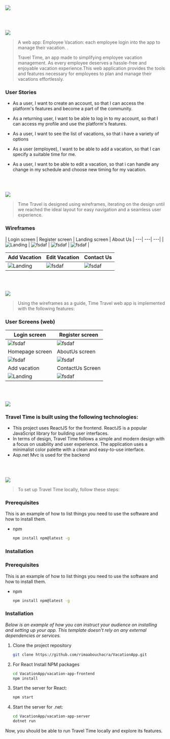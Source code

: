 <img src="./readme/title1.svg"/>

<br><br>

<!-- project philosophy -->
<img src="./readme/title2.svg"/>

> A web app: Employee Vacation: each employee login into the app to manage their vacation. .
>
> Travel Time, an app made to simplifying employee vacation management. As every employee deserves a hassle-free and enjoyable vacation experience.This web application provides the tools and features necessary for employees to plan and manage their vacations effortlessly.

### User Stories
- As a user, I want to create an account, so that I can access the platform's features and become a part of the community.

- As a returning user, I want to be able to log in to my account, so that I can access my profile and use the platform's features.

- As a user, I want to see the list of vacations, so that i have a variety of options

- As a user (employee), I want to be able to add a vacation, so that I can specify a suitable time for me.

- As a user, I want to be able to edit a vacation, so that i can handle any change in my schedule and choose new timing for my vacation.

<br><br>

<!-- Prototyping -->
<img src="./readme/title3.svg"/>

> Time Travel is designed using wireframes, iterating on the design until we reached the ideal layout for easy navigation and a seamless user experience.

### Wireframes
| Login screen  | Register screen |  Landing screen | About Us
| ---| ---| ---|
| ![Landing](./readme/demo/Login-page.png) | ![fsdaf](./readme/demo/Signup-page.png) | ![fsdaf](./readme/demo/homepage.png) |  ![fsdaf](./readme/demo/about-us.png) |

| Add Vacation  | Edit Vacation | Contact Us |
| ---| ---| ---|
| ![Landing](./readme/demo/new-vacation.png) | ![fsdaf](./readme/demo/edit-vacation.png) | ![fsdaf](./readme/demo/contact-us.png) |

<br><br>

<!-- Implementation -->
<img src="./readme/title4.svg"/>

> Using the wireframes as a guide, Time Travel web app is implemented with the following features:


### User Screens (web)
| Login screen  | Register screen 
| ---| ---| 
| ![fsdaf](./readme/demo/Login-page.png) | ![fsdaf](./readme/demo/Signup-page.png) |
| Homepage screen | AboutUs screen |
![fsdaf](./readme/demo/homepage.png) | ![fsdaf](./readme/demo/about-us.png) |
| Add vacation | ContactUs Screen 
| ![Landing](./readme/demo/new-vacation.png) | ![fsdaf](./readme/demo/contact-us.png)

<br><br>

<!-- Tech stack -->
<img src="./readme/title5.svg"/>

###  Travel Time is built using the following technologies:

- This project uses ReactJS for the frontend. ReactJS is a popular JavaScript library for building user interfaces.
- In terms of design, Travel Time follows a simple and modern design with a focus on usability and user experience. The application uses a minimalist color palette with a clean and easy-to-use interface.
- Asp.net Mvc is used for the backend

<br><br>

<!-- How to run -->
<img src="./readme/title6.svg"/>

> To set up Travel Time locally, follow these steps:

### Prerequisites

This is an example of how to list things you need to use the software and how to install them.
* npm
  ```sh
  npm install npm@latest -g
  ```

### Installation

### Prerequisites

This is an example of how to list things you need to use the software and how to install them.
* npm
  ```sh
  npm install npm@latest -g
  ```

### Installation

_Below is an example of how you can instruct your audience on installing and setting up your app. This template doesn't rely on any external dependencies or services._

1. Clone the project repository
   ```sh
   git clone https://github.com/rimaabouchacra/VacationApp.git
   ```
3. For React Install NPM packages
   ```sh
   cd VacationApp/vacation-app-frontend
   npm install
   ```

4. Start the server for React:

   ```sh
   npm start
   
   ```   
5. Start the server for .net:

    ```sh
   cd VacationApp/vacation-app-server
   dotnet run
   ```

Now, you should be able to run Travel Time locally and explore its features.
